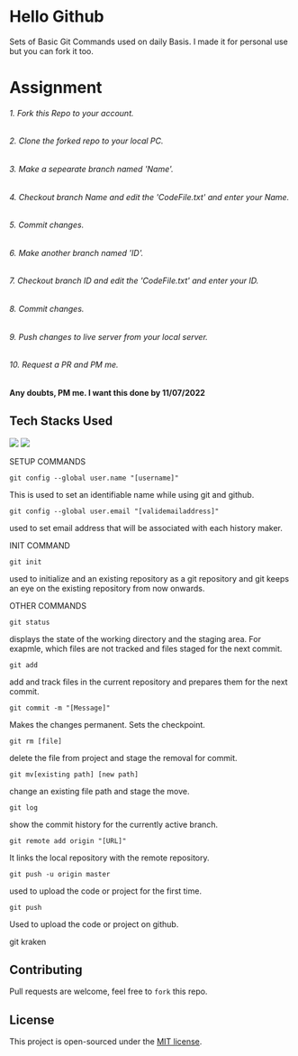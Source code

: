 # Hello Github
Sets of Basic Git Commands used on daily Basis.
I made it for personal use but you can fork it too.

# Assignment

###### 1. Fork this Repo to your account.
###### 2. Clone the forked repo to your local PC.
###### 3. Make a sepearate branch named 'Name'.
###### 4. Checkout branch Name and edit the 'CodeFile.txt' and enter your Name.
###### 5. Commit changes.
###### 6. Make another branch named 'ID'.
###### 7. Checkout branch ID and edit the 'CodeFile.txt' and enter your ID.
###### 8. Commit changes.
###### 9. Push changes to live server from your local server.
###### 10. Request a PR and PM me.

#### Any doubts, PM me. I want this done by 11/07/2022

## Tech Stacks Used
<a target="_blank" href="https://git-scm.com/"><img src="https://img.shields.io/badge/GIT-E44C30?style=for-the-badge&logo=git&logoColor=white"></img></a>
<a target="_blank" href="https://github.com/"><img src="https://img.shields.io/badge/GitHub-100000?style=for-the-badge&logo=github&logoColor=white"></img></a>

SETUP COMMANDS

```
git config --global user.name "[username]"
```
This is used to set an identifiable name while using git and github.
```
git config --global user.email "[validemailaddress]"
```
used to set email address that will be associated with each history maker.

INIT COMMAND

```
git init
```
used to initialize and an existing repository as a git repository and 
git keeps an eye on the existing repository from now onwards.

OTHER COMMANDS
 
```
git status
```
displays the state of the working directory and the staging area.
 For exapmle, which files are not tracked and files staged for the next commit.

```
git add
```
add and track files in the current repository and prepares them for the next commit.

```
git commit -m "[Message]"
```
 Makes the changes permanent. Sets the checkpoint.

```
git rm [file]
```
delete the file from project and stage the removal for commit.

```
git mv[existing path] [new path]
```
change an existing file path and stage the move.

```
git log
```
show the commit history for the currently active branch.

```
git remote add origin "[URL]"
```
It links the local repository with the remote repository. 

```
git push -u origin master
```
used to upload the code or project for the first time. 

```
git push 
```
Used to upload the code or project on github.

git kraken 

## Contributing
Pull requests are welcome, feel free to ```fork``` this repo.

## License
This project is open-sourced under the [MIT license]().
